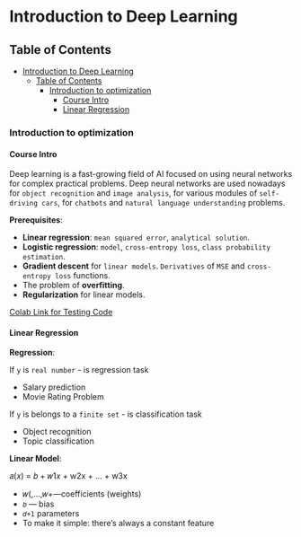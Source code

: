 # Introduction to Deep Learning

## Table of Contents

- [Introduction to Deep Learning](#introduction-to-deep-learning)
  - [Table of Contents](#table-of-contents)
    - [Introduction to optimization](#introduction-to-optimization)
      - [Course Intro](#course-intro)
      - [Linear Regression](#linear-regression)

### Introduction to optimization

#### Course Intro

Deep learning is a fast-growing field of AI focused on using neural networks for complex practical problems. Deep neural networks are used nowadays for `object recognition` and `image analysis`, for various modules of `self-driving cars`, for `chatbots` and `natural language understanding` problems.


**Prerequisites**:

- **Linear regression**: `mean squared error`, `analytical solution`.
- **Logistic regression**: `model`, `cross-entropy loss`, `class probability estimation`.
- **Gradient descent** for `linear models`. `Derivatives` of `MSE` and `cross-entropy loss` functions.
- The problem of **overfitting**.
- **Regularization** for linear models.

[Colab Link for Testing Code](https://colab.research.google.com/drive/1nfRzTqA7DyXVNyrGiO6HIIsukk6RTVaN)

#### Linear Regression

**Regression**:

If `y` is `real number` - is regression task

- Salary prediction
- Movie Rating Problem

If `y` is belongs to a `finite set` - is classification task

- Object recognition
- Topic classification

**Linear Model**:

  𝑎(𝑥) = 𝑏 + 𝑤1𝑥 + w2x + ... + w3x

- 𝑤(,...,𝑤+—coefficients (weights)
- `𝑏` — bias
- `𝑑+1` parameters
- To make it simple: there’s always a constant feature
